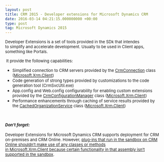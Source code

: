```yaml
---
layout: post
title: CRM 2015 - Developer extensions for Microsoft Dynamics CRM
date: 2016-03-14 04:21:15.000000000 +00:00
type: post
tag: Microsoft Dynamics 2015
---
```


<p><font size="2">Developer Extensions is a set of tools provided in the SDk that intendes to <span>simplify and accelerate development. Usually to be used in Client apps, something like Portals.</span></font></p>
<p><span><font size="2"> It provide <span>the following capabilities:</span></font></span></p>
<p><font size="2"><span></span></font></p>
<ul>
    <li><font size="2">Simplified connection to CRM servers provided by the <a href="https://msdn.microsoft.com/en-us/library/microsoft.xrm.client.crmconnection.aspx">CrmConnection</a> class (<a href="https://msdn.microsoft.com/en-us/library/microsoft.xrm.client.aspx">Microsoft.Xrm.Client</a>)<br /></font></li>
    <li><font size="2">Code generation of strong types provided by customizations to the code generation tool (CrmSvcUtil.exe)<br /></font></li>
    <li><font size="2">App.config and Web.config configurability for enabling custom extensions provided by the <a href="https://msdn.microsoft.com/en-us/library/microsoft.xrm.client.configuration.crmconfigurationmanager.aspx">CrmConfigurationManager</a> class (<a href="https://msdn.microsoft.com/en-us/library/microsoft.xrm.client.aspx">Microsoft.Xrm.Client</a>)<br /></font></li>
    <li><font size="2">Performance enhancements through caching of service results provided by the <a href="https://msdn.microsoft.com/en-us/library/microsoft.xrm.client.services.cachedorganizationservice.aspx">CachedOrganizationService</a> class (<a href="https://msdn.microsoft.com/en-us/library/microsoft.xrm.client.aspx">Microsoft.Xrm.Client</a>)</font></li>
</ul>
<div><font size="2"><br /></font></div>
<div><font size="2"><br /></font></div>
<div><font size="2"><b><i>Don't forget:</i></b></font></div>
<div><font size="2"><br /></font></div>
<div><font size="2">Developer Extensions for Microsoft Dynamics CRM supports deployment for CRM on-premises and CRM Online. However, <u>plug-ins that run in the sandbox on CRM Online shouldn’t make use of any classes or methods in <a href="https://msdn.microsoft.com/en-us/library/microsoft.xrm.client.aspx">Microsoft.Xrm.Client</a> because certain functionality in that assembly isn’t supported in the sandbox</u>.<br /></font></div>
<div><font size="2"><br /></font></div>

